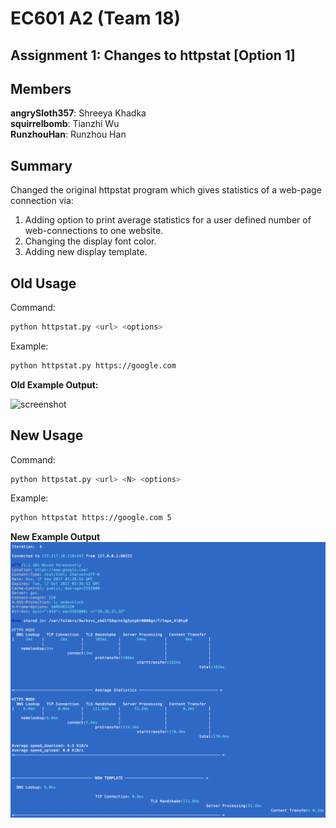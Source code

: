 # EC601 A2 (Team 18)

## Assignment 1: Changes to httpstat [Option 1]

## Members
**angrySloth357**: Shreeya Khadka  
**squirrelbomb**: Tianzhi Wu  
**RunzhouHan**: Runzhou Han

## Summary
Changed the original httpstat program which gives statistics of a web-page connection via:

1. Adding option to print average statistics for a user defined number of web-connections to one website.
2. Changing the display font color.
3. Adding new display template. 

## Old Usage

Command:
```bash
python httpstat.py <url> <options>
```

Example:
```bash
python httpstat.py https://google.com
```

**Old Example Output:**

![screenshot](day0.png)

## New Usage

Command:
```bash
python httpstat.py <url> <N> <options>
```

Example:
```bash
python httpstat https://google.com 5
```

**New Example Output**
![screenshot](day1.png)
